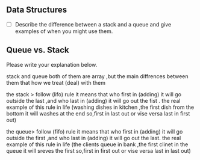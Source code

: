 ## Data Structures
* [ ] Describe the difference between a stack and a queue and give examples of when you might use them.

## Queue vs. Stack
Please write your explanation below.


stack and queue both of them are array ,but the main diffrences between them that how we treat (deal) with them

the stack > follow (lifo) rule it means that who first in (adding) it will go outside the last ,and who last in (adding) it will go out the fist .
the real example of this rule in life (washing dishes in kitchen ,the first dish from the bottom it will washes at the end so,first in last out or vise versa last in first out)

the queue> follow (fifo) rule it means that who first in (adding) it will go outside the first ,and who last in (adding) it will go out the last.
the real example of this rule in life (the clients queue in bank ,the first clinet in the queue it will sreves the first so,first in first out or vise versa last in last out)


